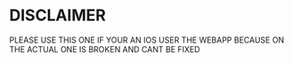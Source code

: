 # DISCLAIMER
PLEASE USE THIS ONE IF YOUR AN IOS USER THE WEBAPP BECAUSE ON THE ACTUAL ONE IS BROKEN AND CANT BE FIXED
